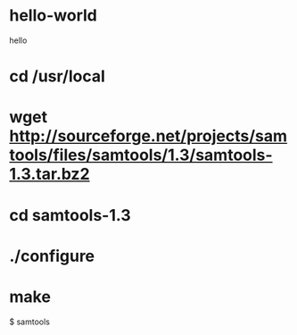# hello-world
hello
# cd /usr/local
# wget http://sourceforge.net/projects/samtools/files/samtools/1.3/samtools-1.3.tar.bz2
# cd samtools-1.3
# ./configure
# make
$ samtools
